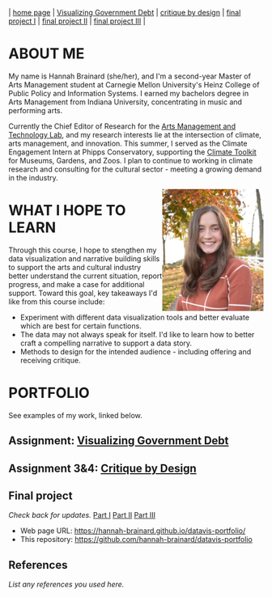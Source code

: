| [home page](https://cmustudent.github.io/tswd-portfolio-templates/) | [Visualizing Government Debt](visualizing-government-debt) | [critique by design](critique-by-design) | [final project I](final-project-part-one) | [final project II](final-project-part-two) | [final project III](final-project-part-three) |

# ABOUT ME
My name is Hannah Brainard (she/her), and I'm a second-year Master of Arts Management student at Carnegie Mellon University's Heinz College of Public Policy and Information Systems. 
I earned my bachelors degree in Arts Management from Indiana University, concentrating in music and performing arts. 

Currently the Chief Editor of Research for the [Arts Management and Technology Lab](https://amt-lab.org/), and my research interests lie at the intersection of climate, arts management, and innovation. This summer, I served as the Climate Engagement Intern at Phipps Conservatory, supporting the [Climate Toolkit](https://climatetoolkit.org/) for Museums, Gardens, and Zoos. I plan to continue to working in climate research and consulting for the cultural sector - meeting a growing demand in the industry. 

<img style="float: right;" src="DSC_0511 4.JPG" width="200">


# WHAT I HOPE TO LEARN
Through this course, I hope to stengthen my data visualization and narrative building skills to support the arts and cultural industry better understand the current situation, report progress, and make a case for additional support. Toward this goal, key takeaways I'd like from this course include:

- Experiment with different data visualization tools and better evaluate which are best for certain functions. 
- The data may not always speak for itself. I'd like to learn how to better craft a compelling narrative to support a data story.
- Methods to design for the intended audience - including offering and receiving critique. 

# PORTFOLIO
See examples of my work, linked below. 

## Assignment: [Visualizing Government Debt](visualizing-government-debt)

## Assignment 3&4: [Critique by Design](critique-by-design) 

## Final project
*Check back for updates.* 
[Part I](final-project-part-one)
[Part II](final-project-part-two)
[Part III](final-project-part-three)


- Web page URL: https://hannah-brainard.github.io/datavis-portfolio/
- This repository: https://github.com/hannah-brainard/datavis-portfolio

## References
_List any references you used here._


